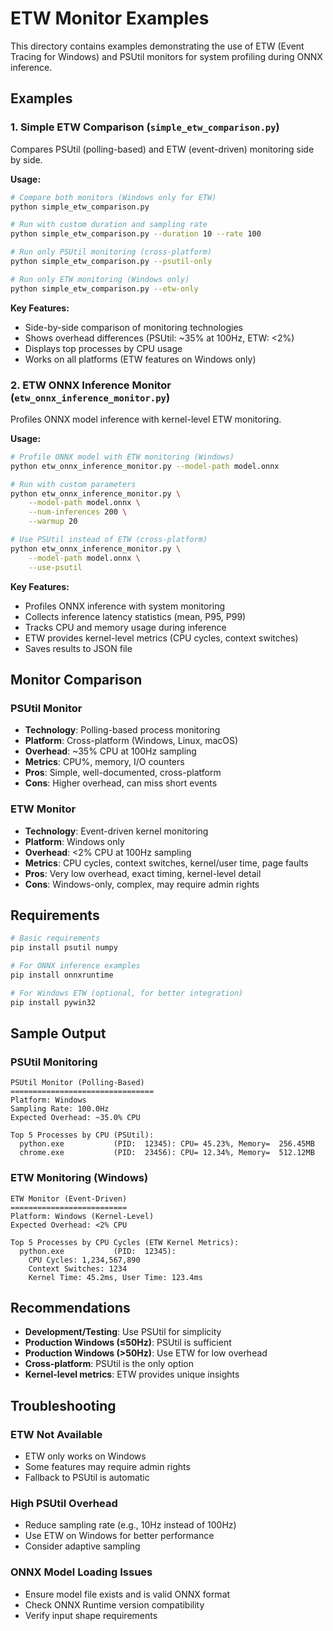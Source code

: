 # ETW Monitor Examples

This directory contains examples demonstrating the use of ETW (Event Tracing for Windows) and PSUtil monitors for system profiling during ONNX inference.

## Examples

### 1. Simple ETW Comparison (`simple_etw_comparison.py`)

Compares PSUtil (polling-based) and ETW (event-driven) monitoring side by side.

**Usage:**
```bash
# Compare both monitors (Windows only for ETW)
python simple_etw_comparison.py

# Run with custom duration and sampling rate
python simple_etw_comparison.py --duration 10 --rate 100

# Run only PSUtil monitoring (cross-platform)
python simple_etw_comparison.py --psutil-only

# Run only ETW monitoring (Windows only)
python simple_etw_comparison.py --etw-only
```

**Key Features:**
- Side-by-side comparison of monitoring technologies
- Shows overhead differences (PSUtil: ~35% at 100Hz, ETW: <2%)
- Displays top processes by CPU usage
- Works on all platforms (ETW features on Windows only)

### 2. ETW ONNX Inference Monitor (`etw_onnx_inference_monitor.py`)

Profiles ONNX model inference with kernel-level ETW monitoring.

**Usage:**
```bash
# Profile ONNX model with ETW monitoring (Windows)
python etw_onnx_inference_monitor.py --model-path model.onnx

# Run with custom parameters
python etw_onnx_inference_monitor.py \
    --model-path model.onnx \
    --num-inferences 200 \
    --warmup 20

# Use PSUtil instead of ETW (cross-platform)
python etw_onnx_inference_monitor.py \
    --model-path model.onnx \
    --use-psutil
```

**Key Features:**
- Profiles ONNX inference with system monitoring
- Collects inference latency statistics (mean, P95, P99)
- Tracks CPU and memory usage during inference
- ETW provides kernel-level metrics (CPU cycles, context switches)
- Saves results to JSON file

## Monitor Comparison

### PSUtil Monitor
- **Technology**: Polling-based process monitoring
- **Platform**: Cross-platform (Windows, Linux, macOS)
- **Overhead**: ~35% CPU at 100Hz sampling
- **Metrics**: CPU%, memory, I/O counters
- **Pros**: Simple, well-documented, cross-platform
- **Cons**: Higher overhead, can miss short events

### ETW Monitor
- **Technology**: Event-driven kernel monitoring
- **Platform**: Windows only
- **Overhead**: <2% CPU at 100Hz sampling
- **Metrics**: CPU cycles, context switches, kernel/user time, page faults
- **Pros**: Very low overhead, exact timing, kernel-level detail
- **Cons**: Windows-only, complex, may require admin rights

## Requirements

```bash
# Basic requirements
pip install psutil numpy

# For ONNX inference examples
pip install onnxruntime

# For Windows ETW (optional, for better integration)
pip install pywin32
```

## Sample Output

### PSUtil Monitoring
```
PSUtil Monitor (Polling-Based)
================================
Platform: Windows
Sampling Rate: 100.0Hz
Expected Overhead: ~35.0% CPU

Top 5 Processes by CPU (PSUtil):
  python.exe           (PID:  12345): CPU= 45.23%, Memory=  256.45MB
  chrome.exe           (PID:  23456): CPU= 12.34%, Memory=  512.12MB
```

### ETW Monitoring (Windows)
```
ETW Monitor (Event-Driven)
==========================
Platform: Windows (Kernel-Level)
Expected Overhead: <2% CPU

Top 5 Processes by CPU Cycles (ETW Kernel Metrics):
  python.exe           (PID:  12345):
    CPU Cycles: 1,234,567,890
    Context Switches: 1234
    Kernel Time: 45.2ms, User Time: 123.4ms
```

## Recommendations

- **Development/Testing**: Use PSUtil for simplicity
- **Production Windows (≤50Hz)**: PSUtil is sufficient
- **Production Windows (>50Hz)**: Use ETW for low overhead
- **Cross-platform**: PSUtil is the only option
- **Kernel-level metrics**: ETW provides unique insights

## Troubleshooting

### ETW Not Available
- ETW only works on Windows
- Some features may require admin rights
- Fallback to PSUtil is automatic

### High PSUtil Overhead
- Reduce sampling rate (e.g., 10Hz instead of 100Hz)
- Use ETW on Windows for better performance
- Consider adaptive sampling

### ONNX Model Loading Issues
- Ensure model file exists and is valid ONNX format
- Check ONNX Runtime version compatibility
- Verify input shape requirements